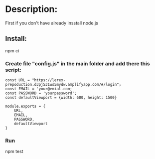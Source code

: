# Description:
First if you don't have already insstall node.js

## Install:
npm ci

### Create file "config.js" in the main folder and add there this script:
```
const URL = "https://lerex-prepoduction.d3pj531ws5mydw.amplifyapp.com/#/login";
const EMAIL = 'your@emial.com;
const PASSWORD = 'yourpassword';
const defaultViewport = {width: 600, height: 1500}

module.exports = {
    URL,
    EMAIL,
    PASSWORD,
    defaultViewport
}

```

### Run
npm test

